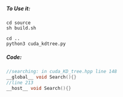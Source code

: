 ##### To Use it:

```shell
cd source
sh build.sh

cd ..
python3 cuda_kdtree.py
```

##### Code:

```c++
//searching: in cuda_KD_tree.hpp line 148
__global__ void Search(){}
//line 213
__host__ void Search(){}
```

